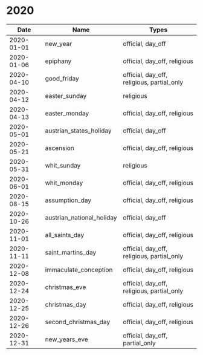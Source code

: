 # 2020

| Date       | Name                      | Types                                      |
|------------|---------------------------|--------------------------------------------|
| 2020-01-01 | new_year                  | official, day_off                          |
| 2020-01-06 | epiphany                  | official, day_off, religious               |
| 2020-04-10 | good_friday               | official, day_off, religious, partial_only |
| 2020-04-12 | easter_sunday             | religious                                  |
| 2020-04-13 | easter_monday             | official, day_off, religious               |
| 2020-05-01 | austrian_states_holiday   | official, day_off                          |
| 2020-05-21 | ascension                 | official, day_off, religious               |
| 2020-05-31 | whit_sunday               | religious                                  |
| 2020-06-01 | whit_monday               | official, day_off, religious               |
| 2020-08-15 | assumption_day            | official, day_off, religious               |
| 2020-10-26 | austrian_national_holiday | official, day_off                          |
| 2020-11-01 | all_saints_day            | official, day_off, religious               |
| 2020-11-11 | saint_martins_day         | official, day_off, religious, partial_only |
| 2020-12-08 | immaculate_conception     | official, day_off, religious               |
| 2020-12-24 | christmas_eve             | official, day_off, religious, partial_only |
| 2020-12-25 | christmas_day             | official, day_off, religious               |
| 2020-12-26 | second_christmas_day      | official, day_off, religious               |
| 2020-12-31 | new_years_eve             | official, day_off, partial_only            |
